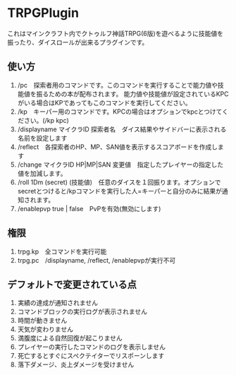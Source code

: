 # TRPGPlugin
これはマインクラフト内でクトゥルフ神話TRPG(6版)を遊べるように技能値を振ったり、ダイスロールが出来るプラグインです。

## 使い方
1. /pc　探索者用のコマンドです。このコマンドを実行することで能力値や技能値を振るための本が配布されます。
能力値や技能値が設定されているKPCがいる場合はKPであってもこのコマンドを実行してください。  
2. /kp　キーパー用のコマンドです。KPCの場合はオプションでkpcとつけてください。(/kp kpc)  
3. /displayname マイクラID 探索者名　ダイス結果やサイドバーに表示される名前を設定します  
4. /reflect　各探索者のHP、MP、SAN値を表示するスコアボードを作成します  
5. /change マイクラID HP|MP|SAN 変更値　指定したプレイヤーの指定した値を加減します。  
6. /roll 1Dm (secret) (技能値)　任意のダイスを１回振ります。オプションでsecretとつけると/kpコマンドを実行した人=キーパーと自分のみに結果が通知されます。  
7. /enablepvp true | false　PvPを有効(無効にします)

## 権限
1. trpg.kp　全コマンドを実行可能  
2. trpg.pc　/displayname, /reflect, /enablepvpが実行不可  

## デフォルトで変更されている点
1. 実績の達成が通知されません  
2. コマンドブロックの実行ログが表示されません  
3. 時間が動きません  
4. 天気が変わりません  
5. 満腹度による自然回復が起こりません  
6. プレイヤーの実行したコマンドのログを表示しません  
7. 死亡するとすぐにスペクテイターでリスポーンします  
8. 落下ダメージ、炎上ダメージを受けません